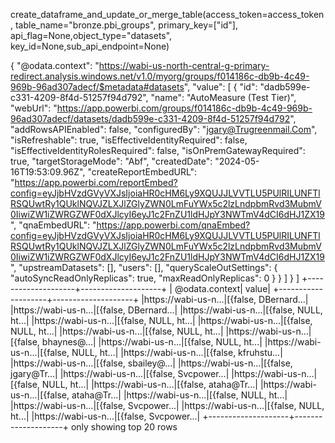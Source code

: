 
create_dataframe_and_update_or_merge_table(access_token=access_token, table_name="bronze.pbi_groups", primary_key=["id"], api_flag=None,object_type="datasets", key_id=None,sub_api_endpoint=None)


{
    "@odata.context": "https://wabi-us-north-central-g-primary-redirect.analysis.windows.net/v1.0/myorg/groups/f014186c-db9b-4c49-969b-96ad307adecf/$metadata#datasets",
    "value": [
      {
        "id": "dadb599e-c331-4209-8f4d-51257f94d792",
        "name": "AutoMeasure (Test Tier)",
        "webUrl": "https://app.powerbi.com/groups/f014186c-db9b-4c49-969b-96ad307adecf/datasets/dadb599e-c331-4209-8f4d-51257f94d792",
        "addRowsAPIEnabled": false,
        "configuredBy": "jgary@Trugreenmail.Com",
        "isRefreshable": true,
        "isEffectiveIdentityRequired": false,
        "isEffectiveIdentityRolesRequired": false,
        "isOnPremGatewayRequired": true,
        "targetStorageMode": "Abf",
        "createdDate": "2024-05-16T19:53:09.96Z",
        "createReportEmbedURL": "https://app.powerbi.com/reportEmbed?config=eyJjbHVzdGVyVXJsIjoiaHR0cHM6Ly9XQUJJLVVTLU5PUlRILUNFTlRSQUwtRy1QUklNQVJZLXJlZGlyZWN0LmFuYWx5c2lzLndpbmRvd3MubmV0IiwiZW1iZWRGZWF0dXJlcyI6eyJ1c2FnZU1ldHJpY3NWTmV4dCI6dHJ1ZX19",
        "qnaEmbedURL": "https://app.powerbi.com/qnaEmbed?config=eyJjbHVzdGVyVXJsIjoiaHR0cHM6Ly9XQUJJLVVTLU5PUlRILUNFTlRSQUwtRy1QUklNQVJZLXJlZGlyZWN0LmFuYWx5c2lzLndpbmRvd3MubmV0IiwiZW1iZWRGZWF0dXJlcyI6eyJ1c2FnZU1ldHJpY3NWTmV4dCI6dHJ1ZX19",
        "upstreamDatasets": [],
        "users": [],
        "queryScaleOutSettings": {
          "autoSyncReadOnlyReplicas": true,
          "maxReadOnlyReplicas": 0
        }
      }
    ]
  }
]
+--------------------+--------------------+
|      @odata.context|               value|
+--------------------+--------------------+
|https://wabi-us-n...|[{false, DBernard...|
|https://wabi-us-n...|[{false, DBernard...|
|https://wabi-us-n...|[{false, NULL, ht...|
|https://wabi-us-n...|[{false, NULL, ht...|
|https://wabi-us-n...|[{false, NULL, ht...|
|https://wabi-us-n...|[{false, NULL, ht...|
|https://wabi-us-n...|[{false, bhaynes@...|
|https://wabi-us-n...|[{false, NULL, ht...|
|https://wabi-us-n...|[{false, NULL, ht...|
|https://wabi-us-n...|[{false, kfruhstu...|
|https://wabi-us-n...|[{false, sbailey@...|
|https://wabi-us-n...|[{false, jgary@Tr...|
|https://wabi-us-n...|[{false, Svcpower...|
|https://wabi-us-n...|[{false, NULL, ht...|
|https://wabi-us-n...|[{false, ataha@Tr...|
|https://wabi-us-n...|[{false, ataha@Tr...|
|https://wabi-us-n...|[{false, NULL, ht...|
|https://wabi-us-n...|[{false, Svcpower...|
|https://wabi-us-n...|[{false, NULL, ht...|
|https://wabi-us-n...|[{false, Svcpower...|
+--------------------+--------------------+
only showing top 20 rows
